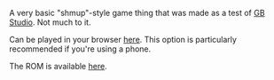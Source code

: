 A very basic "shmup"-style game thing that was made as a test of [GB Studio](https://gbstudio.dev). Not much to it.

Can be played in your browser [here](https://andolga.github.io/shmup-thing). This option is particularly recommended if you're using a phone.

The ROM is available [here](https://andolga.github.io/shmup-thing/rom/game.gb).
